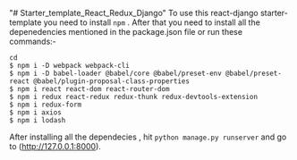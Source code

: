 "# Starter_template_React_Redux_Django" 
To use this react-django starter-template you need to install `npm` .
After that you need to install all the depenedencies mentioned in the package.json file 
or run these commands:-
```
cd 
$ npm i -D webpack webpack-cli
$ npm i -D babel-loader @babel/core @babel/preset-env @babel/preset-react @babel/plugin-proposal-class-properties
$ npm i react react-dom react-router-dom
$ npm i redux react-redux redux-thunk redux-devtools-extension
$ npm i redux-form
$ npm i axios
$ npm i lodash
```
After installing all the dependecies , hit `python manage.py runserver`
and go to (http://127.0.0.1:8000).


